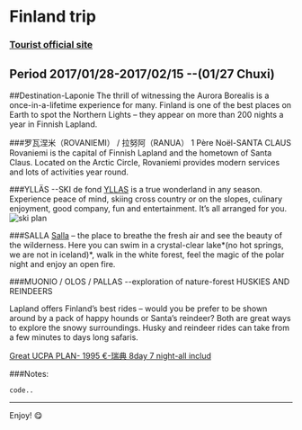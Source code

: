 # Finland trip

### [Tourist official site](http://www.visitfinland.com/zh/la_pu_lan/)

## Period 2017/01/28-2017/02/15  --(01/27 Chuxi)

##Destination-Laponie
The thrill of witnessing the Aurora Borealis is a once-in-a-lifetime experience for many. Finland is one of the best places on Earth to spot the Northern Lights – they appear on more than 200 nights a year in Finnish Lapland.

###罗瓦涅米（ROVANIEMI） / 拉努阿（RANUA）
1 Père Noël-SANTA CLAUS
Rovaniemi is the capital of Finnish Lapland and the hometown of Santa Claus. Located on the Arctic Circle, Rovaniemi provides modern services and lots of activities year round.


###YLLÄS  --SKI de fond
[YLLAS](http://www.yllas.fi/en)
is a true wonderland in any season. Experience peace of mind, skiing cross country or on the slopes, culinary enjoyment, good company, fun and entertainment. It’s all arranged for you.
![ski plan](http://www.panoraama.com/yllas/pan/preview.jpg)

###SALLA
[Salla](http://loma.salla.fi/en/)
 – the place to breathe the fresh air and see the beauty of the wilderness. Here you can swim in a crystal-clear lake*(no hot springs, we are not in iceland)*, walk in the white forest, feel the magic of the polar night and enjoy an open fire.

###MUONIO / OLOS / PALLAS  --exploration of nature-forest
HUSKIES AND REINDEERS

Lapland offers Finland’s best rides – would you be prefer to be shown around by a pack of happy hounds or Santa’s reindeer? Both are great ways to explore the snowy surroundings. Husky and reindeer rides can take from a few minutes to days long safaris.

[Great UCPA PLAN- 1995 €-瑞典 8day 7 night-all includ](http://www.ucpa-vacances.com/sejour/PAAKTTN10-aurore-boreale-aventure/participants/18/)

###Notes:

```
code..
```



---


Enjoy! :yum:

